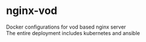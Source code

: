 # nginx-vod
Docker configurations for vod based nginx server \
The entire deployment includes kubernetes and ansible
